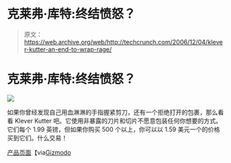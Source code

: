 # 克莱弗·库特:终结愤怒？

> 原文：<https://web.archive.org/web/http://techcrunch.com/2006/12/04/klever-kutter-an-end-to-wrap-rage/>

# 克莱弗·库特:终结愤怒？

![](img/5d4999335f7b2aa408eb5a6b84237c17.png)

如果你曾经发现自己用血淋淋的手指握紧剪刀，还有一个拒绝打开的包裹，那么看看 Klever Kutter 吧。它使用非暴露的刀片和切片不愿意包装任何你想要的方式。它们每个 1.99 英镑，但如果你购买 500 个以上，你可以以 1.59 美元一个的价格买到它们。什么交易！

[产品页面](https://web.archive.org/web/20210119100136/http://www.safecutters.com/ProductDetailsKlever.aspx?ProductID=407)【via[Gizmodo](https://web.archive.org/web/20210119100136/http://www.gizmodo.com/gadgets/gadgets/klever-kutter-impregnable-plastic-clamshell-packaging-meets-its-match-219011.php)